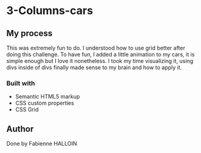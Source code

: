 # 3-Columns-cars

## My process
This was extremely fun to do. I understood how to use grid better after doing this challenge. To have fun, I added a little animation to my cars, it is simple enough but I love it nonetheless. I took my time visualizing it, using divs inside of divs finally made sense to my brain and how to apply it. 

### Built with

- Semantic HTML5 markup
- CSS custom properties
- CSS Grid

## Author
Done by Fabienne HALLOIN 
